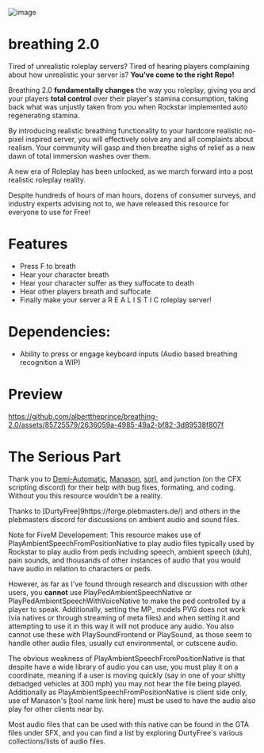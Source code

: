 ![image](https://github.com/alberttheprince/breathing-2.0/assets/85725579/8a853f73-7950-4566-a5bb-5254e32b597e)


# breathing 2.0

Tired of unrealistic roleplay servers? Tired of hearing players complaining about how unrealistic your server is? **You've come to the right Repo!**

Breathing 2.0 **fundamentally changes** the way you roleplay, giving you and your players **total control** over their player's stamina consumption, taking back what was unjustly taken from you when Rockstar implemented auto regenerating stamina.

By introducing realistic breathing functionality to your hardcore realistic no-pixel inspired server, you will effectively solve any and all complaints about realism. Your community will gasp and then breathe sighs of relief as a new dawn of total immersion washes over them.

A new era of Roleplay has been unlocked, as we march forward into a post realistic roleplay reality. 

Despite hundreds of hours of man hours, dozens of consumer surveys, and industry experts advising not to, we have released this resource for everyone to use for Free!

# Features
- Press F to breath
- Hear your character breath
- Hear your character suffer as they suffocate to death
- Hear other players breath and suffocate
- Finally make your server a R E A L I S T I C roleplay server!

# Dependencies:

- Ability to press or engage keyboard inputs (Audio based breathing recognition a WIP)

# Preview

https://github.com/alberttheprince/breathing-2.0/assets/85725579/2636059a-4985-49a2-bf82-3d89538f807f

# The Serious Part

Thank you to [Demi-Automatic](https://github.com/Demigod916), [Manason](https://github.com/Manason), [sqrl](https://github.com/Sqrl34/s), and junction (on the CFX scripting discord) for their help with bug fixes, formating, and coding. Without you this resource wouldn't be a reality.

Thanks to [DurtyFree]9https://forge.plebmasters.de/) and others in the plebmasters discord for discussions on ambient audio and sound files.

Note for FiveM Developement: This resource makes use of PlayAmbientSpeechFromPositionNative to play audio files typically used by Rockstar to play audio from peds including speech, ambient speech (duh), pain sounds, and thousands of other instances of audio that you would have audio in relation to characters or peds. 

However, as far as I've found through research and discussion with other users, you **cannot** use PlayPedAmbientSpeechNative or PlayPedAmbientSpeechWithVoiceNative to make the ped controlled by a player to speak. Additionally, setting the MP_ models PVG does not work (via natives or through streaming of meta files) and when setting it and attempting to use it in this way it will not produce any audio. You also cannot use these with PlaySoundFrontend or PlaySound, as those seem to handle other audio files, usually cut environmental, or cutscene audio.

The obvious weakness of PlayAmbientSpeechFromPositionNative is that despite have a wide library of audio you can use, you must play it on a coordinate, meaning if a user is moving quickly (say in one of your shitty debadged vehicles at 300 mph) you may not hear the file being played. Additionally as PlayAmbientSpeechFromPositionNative is client side only, use of Manason's [tool name link here] must be used to have the audio also play for other clients near by.

Most audio files that can be used with this native can be found in the GTA files under SFX, and you can find a list by exploring DurtyFree's various collections/lists of audio files. 
